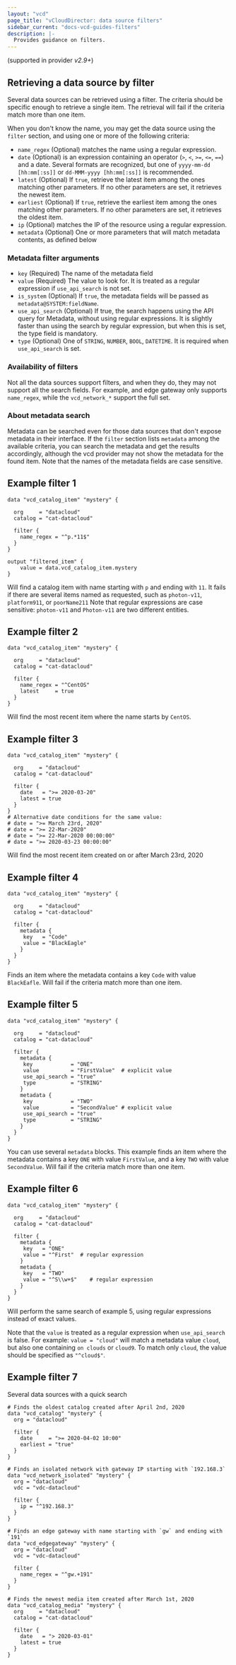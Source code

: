 ```yaml
---
layout: "vcd"
page_title: "vCloudDirector: data source filters"
sidebar_current: "docs-vcd-guides-filters"
description: |-
  Provides guidance on filters.
---
```


(supported in provider *v2.9+*)

## Retrieving a data source by filter

Several data sources can be retrieved using a filter.
The criteria should be specific enough to retrieve a single item. The retrieval will fail if the criteria match more than
one item.

When you don't know the name, you may get the data source using the `filter` section, and using one or more of the following criteria:

* `name_regex` (Optional) matches the name using a regular expression.
* `date` (Optional) is an expression containing an operator (`>`, `<`, `>=`, `<=`, `==`) and a date. Several formats 
  are recognized, but one of `yyyy-mm-dd [hh:mm[:ss]]` or `dd-MMM-yyyy [hh:mm[:ss]]` is recommended.
* `latest` (Optional) If `true`, retrieve the latest item among the ones matching other parameters. If no other parameters
  are set, it retrieves the newest item.
* `earliest` (Optional) If `true`, retrieve the earliest item among the ones matching other parameters. If no other parameters
  are set, it retrieves the oldest item.
* `ip` (Optional) matches the IP of the resource using a regular expression.
* `metadata` (Optional) One or more parameters that will match metadata contents, as defined below

### Metadata filter arguments

* `key` (Required) The name of the metadata field
* `value` (Required) The value to look for. It is treated as a regular expression if `use_api_search` is not set.
* `is_system` (Optional) If `true`, the metadata fields will be passed as `metadata@SYSTEM:fieldName`.
* `use_api_search` (Optional) If true, the search happens using the API query for Metadata, without using regular
   expressions. It is slightly faster than using the search by regular expression, but when this is set, the type
   field is mandatory.
* `type` (Optional) One of `STRING`, `NUMBER`, `BOOL`, `DATETIME`. It is required when `use_api_search` is set.

### Availability of filters

Not all the data sources support filters, and when they do, they may not support all the search fields. For example,
and edge gateway only supports `name_regex`, while the `vcd_network_*` support the full set.

### About metadata search

Metadata can be searched even for those data sources that don't expose metadata in their interface. If the `filter`
section lists `metadata` among the available criteria, you can search the metadata and get the results accordingly,
although the vcd provider may not show the metadata for the found item.
Note that the names of the metadata fields are case sensitive.

## Example filter 1

```hcl
data "vcd_catalog_item" "mystery" {

  org     = "datacloud"
  catalog = "cat-datacloud"
  
  filter {
    name_regex = "^p.*11$"
  }
}

output "filtered_item" {
    value = data.vcd_catalog_item.mystery
}
```

Will find a catalog item with name starting with `p` and ending with `11`.
It fails if there are several items named as requested, such as `photon-v11`, `platform911`, or `poorName211`
Note that regular expressions are case sensitive: `photon-v11` and `Photon-v11` are two different entities.

## Example filter 2

```hcl
data "vcd_catalog_item" "mystery" {

  org     = "datacloud"
  catalog = "cat-datacloud"
  
  filter {
    name_regex = "^CentOS"
    latest     = true
  }
}
```

Will find the most recent item where the name starts by `CentOS`.

## Example filter 3

```hcl
data "vcd_catalog_item" "mystery" {

  org     = "datacloud"
  catalog = "cat-datacloud"
  
  filter {
    date   = ">= 2020-03-20"
    latest = true
  }
}
# Alternative date conditions for the same value:
# date = ">= March 23rd, 2020"
# date = ">= 22-Mar-2020"
# date = ">= 22-Mar-2020 00:00:00"
# date = ">= 2020-03-23 00:00:00"
```

Will find the most recent item created on or after March 23rd, 2020

## Example filter 4

```hcl
data "vcd_catalog_item" "mystery" {

  org     = "datacloud"
  catalog = "cat-datacloud"

  filter {
    metadata {
     key   = "Code"
     value = "BlackEagle"
    }
  }
}
```

Finds an item where the metadata contains a key `Code` with value `BlackEafle`.
Will fail if the criteria match more than one item.

## Example filter 5

```hcl
data "vcd_catalog_item" "mystery" {

  org     = "datacloud"
  catalog = "cat-datacloud"

  filter {
    metadata {
     key            = "ONE"
     value          = "FirstValue"  # explicit value
     use_api_search = "true"
     type           = "STRING"
    }
    metadata {
     key            = "TWO"
     value          = "SecondValue" # explicit value
     use_api_search = "true"
     type           = "STRING"
    }
  }
}
```

You can use several `metadata` blocks. This example finds an item where the metadata contains a key `ONE` with
value `FirstValue`, and a key `TWO` with value `SecondValue`.
Will fail if the criteria match more than one item.

## Example filter 6

```hcl
data "vcd_catalog_item" "mystery" {

  org     = "datacloud"
  catalog = "cat-datacloud"

  filter {
    metadata {
     key   = "ONE"
     value = "^First"  # regular expression
    }
    metadata {
     key   = "TWO"
     value = "^S\\w+$"    # regular expression
    }
  }
}
```

Will perform the same search of example 5, using regular expressions instead of exact values.


Note that the `value` is treated as a regular expression when `use_api_search` is false. For example:
`value = "cloud"` will match a metadata value `cloud`, but also one containing `on clouds` or `cloud9`.
To match only `cloud`, the value should be specified as `"^cloud$"`.


## Example filter 7


Several data sources with a quick search

```hcl
# Finds the oldest catalog created after April 2nd, 2020
data "vcd_catalog" "mystery" {
  org = "datacloud"

  filter {
    date     = ">= 2020-04-02 10:00"
    earliest = "true"
  }
}

# Finds an isolated network with gateway IP starting with `192.168.3`
data "vcd_network_isolated" "mystery" {
  org = "datacloud"
  vdc = "vdc-datacloud"

  filter {
    ip = "^192.168.3"
  }
}

# Finds an edge gateway with name starting with `gw` and ending with `191`
data "vcd_edgegateway" "mystery" {
  org = "datacloud"
  vdc = "vdc-datacloud"

  filter {
    name_regex = "^gw.+191"
  }
}

# Finds the newest media item created after March 1st, 2020
data "vcd_catalog_media" "mystery" {
  org     = "datacloud"
  catalog = "cat-datacloud"

  filter {
    date   = "> 2020-03-01"
    latest = true
  }
}
```